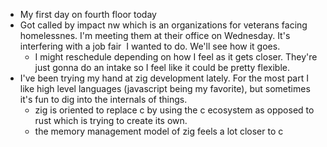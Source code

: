 *   My first day on fourth floor today
*   Got called by impact nw which is an organizations for veterans facing homelessnes. I'm meeting them at their office on Wednesday. It's interfering with a job fair  I wanted to do. We'll see how it goes.
    *   I might reschedule depending on how I feel as it gets closer. They're just gonna do an intake so I feel like it could be pretty flexible.
*   I've been trying my hand at zig development lately. For the most part I like high level languages (javascript being my favorite), but sometimes it's fun to dig into the internals of things.
    *   zig is oriented to replace c by using the c ecosystem as opposed to rust which is trying to create its own.
    *   the memory management model of zig feels a lot closer to c